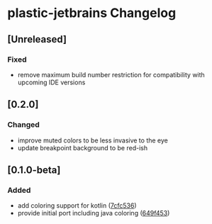<!-- Keep a Changelog guide -> https://keepachangelog.com -->

# plastic-jetbrains Changelog

## [Unreleased]
### Fixed
- remove maximum build number restriction for compatibility with upcoming IDE versions

## [0.2.0]
### Changed
- improve muted colors to be less invasive to the eye
- update breakpoint background to be red-ish

## [0.1.0-beta]
### Added
- add coloring support for kotlin ([7cfc536](https://github.com/barfurth/plastic-jb-ide/commit/7cfc5360927719f3d90d5a19ac33bb7a99d952c1))
- provide initial port including java coloring ([649f453](https://github.com/barfurth/plastic-jb-ide/commit/649f4532a682e81e388c79e5c44e3880eea91eda))
